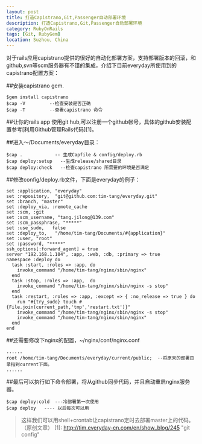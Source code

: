 ```yaml
---
layout: post
title: 打造Capistrano,Git,Passenger自动部署环境
description: 打造Capistrano,Git,Passenger自动部署环境
category: RubyOnRails
tags: [Git, RubyGem]
location: Suzhou, China
---
```

对于rails应用capistrano提供的很好的自动化部署方案，支持部署版本的回滚，和github,svn等scm服务器有不错的集成，介绍下目前everyday所使用到的capistrano配置方案：

##安装capistrano gem.

    $gem install capistrano
    $cap -V         --检查安装是否正确
    $cap -T         --查看capistrano 命令
##让你的rails app 使用git hub,可以注册一个github帐号，具体的github安装配置参考[利用Github管理Rails代码][1]。

##进入～/Documents/everyday目录：

    $cap .            -- 生成Capfile & config/deploy.rb
    $cap deploy:setup   --生成release/shared目录
    $cap deploy:check   --检查capistrano 所需要的环境是否满足
##修改config/deploy.rb文件，下面是everyday的例子：

    set :application, "everyday"
    set :repository,  "git@github.com:tim-tang/everyday.git"
    set :branch, "master"
    set :deploy_via, :remote_cache
    set :scm, :git
    set :scm_username, "tang.jilong@139.com"   
    set :scm_passphrase, "*****"
    set :use_sudo,   false 
    set :deploy_to,   "/home/tim-tang/Documents/#{application}"
    set :user, "root"
    set :password, "*****"
    ssh_options[:forward_agent] = true
    server "192.168.1.104", :app, :web, :db, :primary => true
    namespace :deploy do
      task :start, :roles => :app, do  
        invoke_command "/home/tim-tang/nginx/sbin/nginx"
      end
      task :stop, :roles => :app,  do 
        invoke_command "/home/tim-tang/nginx/sbin/nginx -s stop"
      end
      task :restart, :roles => :app, :except => { :no_release => true } do
        run "#{try_sudo} touch #{File.join(current_path,'tmp','restart.txt')}"
        invoke_command "/home/tim-tang/nginx/sbin/nginx -s stop"
        invoke_command "/home/tim-tang/nginx/sbin/nginx"
      end
    end
##还需要修改下nginx的配置，~/nginx/conf/nginx.conf

    ......
    root /home/tim-tang/Documents/everyday/current/public;  --将原来的部署目录指到current下面。
    ......

##最后可以执行如下命令部署，将从github同步代码，并且自动重启nginx服务器。

    $cap deploy:cold  ---冷部署第一次使用
    $cap deploy   ---- 以后每次可以用

> 这样我们可以用shell+crontab让capistrano定时去部署master上的代码。（原创文章）
  [1]: http://tim.everyday-cn.com/en/show_blog/245 "git config"
